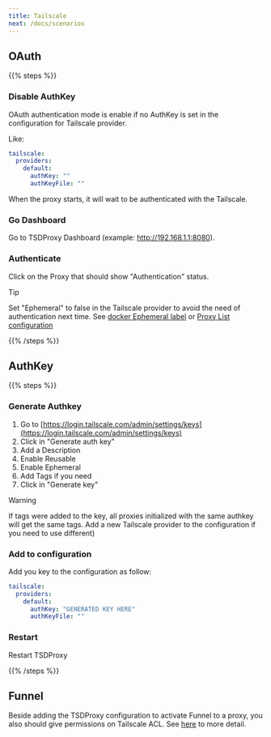 ```yaml
---
title: Tailscale
next: /docs/scenarios
---
```


## OAuth

{{% steps %}}

### Disable AuthKey

OAuth authentication mode is enable if no AuthKey is set in the configuration
for Tailscale provider.

Like:

```yaml {filename="/config/tsdproxy.yaml"}
tailscale:
  providers:
    default: 
      authKey: ""
      authKeyFile: ""
```

When the proxy starts, it will wait to be authenticated with the Tailscale.

### Go Dashboard

Go to TSDProxy Dashboard (example: <http://192.168.1.1:8080>).

### Authenticate

Click on the Proxy that should show "Authentication" status.

>[!TIP]
> Set "Ephemeral" to false in the Tailscale provider to avoid the need of
authentication next time. See [docker Ephemeral label](../../docker/#tsdproxyephemeral)
or [Proxy List configuration](../../list/#proxy-list-file-options)

{{% /steps %}}

## AuthKey

{{% steps %}}

### Generate Authkey

1. Go to [https://login.tailscale.com/admin/settings/keys](https://login.tailscale.com/admin/settings/keys)
2. Click in "Generate auth key"
3. Add a Description
4. Enable Reusable
5. Enable Ephemeral
6. Add Tags if you need
7. Click in "Generate key"

>[!WARNING]
> If tags were added to the key, all proxies initialized with the same authkey
> will get the same tags.
> Add a new Tailscale provider to the configuration if
> you need to use different)

### Add to configuration

Add you key to the configuration as follow:

```yaml {filename="/config/tsdproxy.yaml"}
tailscale:
  providers:
    default: 
      authKey: "GENERATED KEY HERE"
      authKeyFile: ""
```

### Restart

Restart TSDProxy

{{% /steps %}}

## Funnel

Beside adding the TSDProxy configuration to activate Funnel to a proxy, you also
should give permissions on Tailscale ACL. See [here](.././troubleshooting/#funnel-doesnt-work) to more detail.
